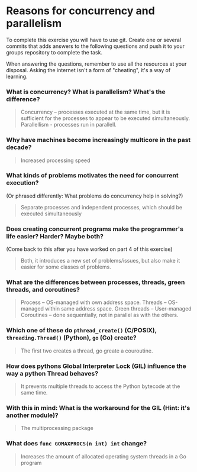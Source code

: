 # Reasons for concurrency and parallelism


To complete this exercise you will have to use git. Create one or several commits that adds answers to the following questions and push it to your groups repository to complete the task.

When answering the questions, remember to use all the resources at your disposal. Asking the internet isn't a form of "cheating", it's a way of learning.

 ### What is concurrency? What is parallelism? What's the difference?
 > Concurrency – processes executed at the same time, but it is sufficient for the processes to appear to be executed simultaneously. Parallellism - processes run in parallell. 
 
 ### Why have machines become increasingly multicore in the past decade?
 > Increased processing speed

 
 ### What kinds of problems motivates the need for concurrent execution?
 (Or phrased differently: What problems do concurrency help in solving?)
 > Separate processes and independent processes,  which should be executed simultaneously

 
 ### Does creating concurrent programs make the programmer's life easier? Harder? Maybe both?
 (Come back to this after you have worked on part 4 of this exercise)
 > Both, it introduces a new set of problems/issues, but also make it easier for some classes of problems. 

 
 ### What are the differences between processes, threads, green threads, and coroutines?
 > Process – OS-managed with own address space. 
 > Threads – OS-managed within same address space. 
 > Green threads – User-managed 
 > Coroutines – done sequentially, not in parallel as with the others. 
 
 ### Which one of these do `pthread_create()` (C/POSIX), `threading.Thread()` (Python), `go` (Go) create?
 > The first two creates a thread, go greate a couroutine. 
 
 ### How does pythons Global Interpreter Lock (GIL) influence the way a python Thread behaves?
 > It prevents multiple threads to access the Python bytecode at the same time. 
 
 ### With this in mind: What is the workaround for the GIL (Hint: it's another module)?
 > The multiprocessing package
 
 ### What does `func GOMAXPROCS(n int) int` change? 
 > Increases the amount of allocated operating system threads in a Go program 

